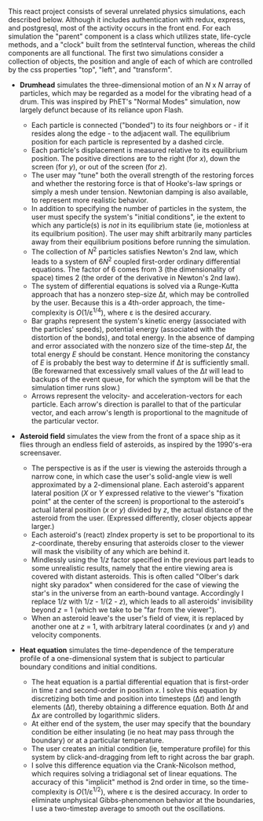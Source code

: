 This react project consists of several unrelated physics simulations, each described below.  Although it includes authentication
 with redux, express, and postgresql, most of the activity occurs in the front end.  For each simulation the "parent" component is a class which utilizes state, life-cycle methods, and a "clock" built from the setInterval function, whereas the child components are all functional.
 The first two simulations consider a collection of objects, the position and angle of each of which are controlled by the css properties "top", "left", and "transform".

* **Drumhead** simulates the three-dimensional motion of an *N* x *N* array of particles, which may be regarded as a model for the vibrating head of a drum.  This was inspired by PhET's "Normal Modes" simulation, now largely defunct because of its reliance upon Flash.
    * Each particle is connected ("bonded") to its four neighbors or - if it resides along the edge - to the adjacent wall.  The equilibrium position for each particle is represented by a dashed circle.
    * Each particle's displacement is measured relative to its equilibrium position.  The positive directions are to the right (for *x*), down the screen (for *y*), or out of the screen (for *z*).
    * The user may "tune" both the overall strength of the restoring forces and whether the restoring force is that of Hooke's-law springs or simply a mesh under tension.  Newtonian damping is also available, to represent more realistic behavior.
    * In addition to specifying the number of particles in the system, the user must specify the system's "initial conditions", ie the extent to which any particle(s) is *not* in its equilibrium state (ie, motionless at its equilbrium position).  The user may shift arbitrarily many particles away from their equilibrium positions before running the simulation.
    * The collection of *N*<sup>2</sup> particles satisfies Newton's 2nd law, which leads to a system of 6*N*<sup>2</sup> coupled first-order ordinary differential equations.  The factor of 6 comes from 3 (the dimensionality of space) times 2 (the order of the derivative in Newton's 2nd law).
    * The system of differential equations is solved via a Runge-Kutta approach that has a nonzero step-size &Delta;*t*, which may be controlled by the user.  Because this is a 4th-order approach, the time-complexity is *O*(1/&epsilon;<sup>1/4</sup>), where &epsilon; is the desired accurary.
    * Bar graphs represent the system's kinetic energy (associated with the particles' speeds), potential energy (associated with the distortion of the bonds), and total energy.  In the absence of damping and error associated with the nonzero size of the time-step &Delta;*t*, the total energy *E* should be constant.  Hence monitoring the constancy of *E* is probably the best way to determine if &Delta;*t* is sufficiently small.  (Be forewarned that excessively small values of the &Delta;*t* will lead to backups of the event queue, for which the symptom will be that the simulation timer runs slow.)
    * Arrows represent the velocity- and acceleration-vectors for each particle.  Each arrow's direction is parallel to that of the particular vector, and each arrow's length is proportional to the magnitude of the particular vector.

* **Asteroid field** simulates the view from the front of a space ship as it flies through an endless field of asteroids, as inspired by the 1990's-era screensaver.
    * The perspective is as if the user is viewing the asteroids through a narrow cone, in which case the user's solid-angle view is well approximated by a 2-dimensional plane. Each asteroid's apparent lateral position (*X* or *Y* expressed relative to the viewer's "fixation point" at the center of the screen) is proportional to the asteroid's actual lateral position (*x* or *y*) divided by *z*, the actual distance of the asteroid from the user. (Expressed differently, closer objects appear larger.)
    * Each asteroid's (react) zIndex property is set to be proportional to its *z*-coordinate, thereby ensuring that asteroids closer to the viewer will mask the visibility of any which are behind it.
    * Mindlessly using the 1/*z* factor specified in the previous part leads to some unrealistic results, namely that the entire viewing area is covered with distant asteroids.  This is often called "Olber's dark night sky paradox" when considered for the case of viewing the star's in the universe from an earth-bound vantage.  Accordingly I replace 1/*z* with 1/*z* - 1/(2 - *z*), which leads to all asteroids' invisibility beyond *z* = 1 (which we take to be "far from the viewer").
    * When an asteroid leave's the user's field of view, it is replaced by another one at *z* = 1, with arbitrary lateral coordinates (*x* and *y*) and velocity components.

* **Heat equation** simulates the time-dependence of the temperature profile of a one-dimensional system that is subject to particular boundary conditions and initial conditions.
    * The heat equation is a partial differential equation that is first-order in time *t* and second-order in position *x*.  I solve this equation by discretizing both time and position into timesteps (&Delta;*t*) and length elements (&Delta;*t*), thereby obtaining a difference equation.  Both &Delta;*t* and &Delta;*x* are controlled by logarithmic sliders.
    * At either end of the system, the user may specify that the boundary condition be either insulating (ie no heat may pass through the boundary) or at a particular temperature.
    * The user creates an initial condition (ie, temperature profile) for this system by click-and-dragging from left to right across the bar graph.
    * I solve this difference equation via the Crank-Nicolson method, which requires solving a tridiagonal set of linear equations.  The accuracy of this "implicit" method is 2nd order in time, so the time-complexity is *O*(1/&epsilon;<sup>1/2</sup>), where &epsilon; is the desired accuracy.  In order to eliminate unphysical Gibbs-phenomenon behavior at the boundaries, I use a two-timestep average to smooth out the oscillations.
